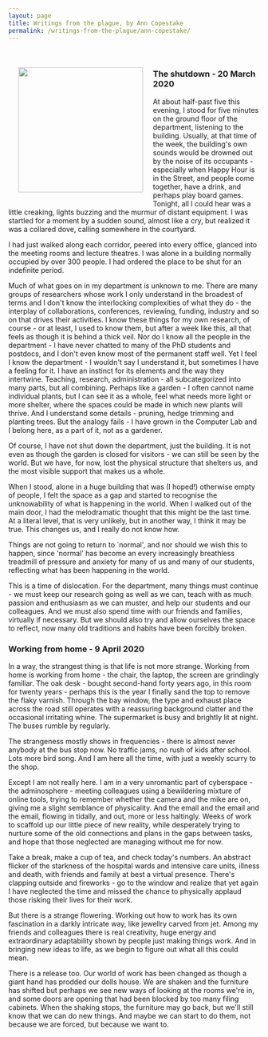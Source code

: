 ```yaml
---
layout: page
title: Writings from the plague, by Ann Copestake
permalink: /writings-from-the-plague/ann-copestake/
---
```


<br>
<img align="left" src="{{ site.baseurl }}/images/plague-doctor.jpg" style="width:250px; margin:20px"/>

### The shutdown - 20 March 2020

At about half-past five this evening, I stood for five minutes on the ground floor of the department, listening to the building. Usually, at that time of the week, the building's own sounds would be drowned out by the noise of its occupants - especially when Happy Hour is in the Street, and people come together, have a drink, and perhaps play board games.  Tonight, all I could hear was a little creaking, lights buzzing and the murmur of distant equipment.  I was startled for a moment by a sudden sound, almost like a cry, but realized it was a collared dove, calling somewhere in the courtyard.

I had just walked along each corridor, peered into every office, glanced into the meeting rooms and lecture theatres.  I was alone in a building normally occupied by over 300 people.  I had ordered the place to be shut for an indefinite period.

Much of what goes on in my department is unknown to me.  There are many groups of researchers whose work I only understand in the broadest of terms and I don't know the interlocking complexities of what they do - the interplay of collaborations, conferences, reviewing, funding, industry and so on that drives their activities.  I know these things for my own research, of course - or at least, I used to know them, but after a week like this, all that feels as though it is behind a thick veil.  Nor do I know all the people in the department - I have never chatted to many of the PhD students and postdocs, and I don't even know most of the permanent staff well.  Yet I feel I know the department - I wouldn't say I understand it, but sometimes I have a feeling for it.  I have an instinct for its elements and the way they intertwine.  Teaching, research, administration - all subcategorized into many parts, but all combining.  Perhaps like a garden - I often cannot name individual plants, but I can see it as a whole, feel what needs more light or more shelter, where the spaces could be made in which new plants will thrive.  And I understand some details - pruning, hedge trimming and planting trees. But the analogy fails - I have grown in the Computer Lab and I belong here, as a part of it, not as a gardener.

Of course, I have not shut down the department, just the building.  It is not even as though the garden is closed for visitors - we can still be seen by the world.  But we have, for now, lost the physical structure that shelters us, and the most visible support that makes us a whole.

When I stood, alone in a huge building that was (I hoped!) otherwise empty of people, I felt the space as a gap and started to recognise the unknowability of what is happening in the world.  When I walked out of the main door, I had the melodramatic thought that this might be the last time. At a literal level, that is very unlikely, but in another way, I think it may be true.  This changes us, and I really do not know how.

Things are not going to return to `normal', and nor should we wish this to happen, since 'normal' has become an every increasingly breathless treadmill of pressure and anxiety for many of us and many of our students, reflecting what has been happening in the world.

This is a time of dislocation.  For the department, many things must continue - we must keep our research going as well as we can, teach with as much passion and enthusiasm as we can muster, and help our students and our colleagues.  And we must also spend time with our friends and families, virtually if necessary.  But we should also try and allow ourselves the space to reflect, now many old traditions and habits have been forcibly broken.



### Working from home - 9 April 2020

In a way, the strangest thing is that life is not more strange.  Working from home is working from home - the chair, the laptop, the screen are grindingly familiar.  The oak desk - bought second-hand forty years ago, in this room for twenty years - perhaps this is the year I finally sand the top to remove the flaky varnish.  Through the bay window, the type and exhaust place across the road still operates with a reassuring background clatter and the occasional irritating whine.  The supermarket is busy and brightly lit at night.  The buses rumble by regularly.

The strangeness mostly shows in frequencies - there is almost never anybody at the bus stop now.  No traffic jams, no rush of kids after school.  Lots more bird song.  And I am here all the time, with just a weekly scurry to the shop.

Except I am not really here.  I am in a very unromantic part of cyberspace - the adminosphere - meeting colleagues using a bewildering mixture of online tools, trying to remember whether the camera and the mike are on, giving me a slight semblance of physicality.  And the email and the email and the email, flowing in tidally, and out, more or less haltingly.  Weeks of work to scaffold up our little piece of new reality, while desperately trying to nurture some of the old connections and plans in the gaps between tasks, and hope that those neglected are managing without me for now.

Take a break, make a cup of tea, and check today's numbers.  An abstract flicker of the starkness of the hospital wards and intensive care units, illness and death, with friends and family at best a virtual presence. There's clapping outside and fireworks - go to the window and realize that yet again I have neglected the time and missed the chance to physically applaud those risking their lives for their work.

But there is a strange flowering.  Working out how to work has its own fascination in a darkly intricate way, like jewellry carved from jet.  Among my friends and colleagues there is real creativity, huge energy and extraordinary adaptability shown by people just making things work.  And in bringing new ideas to life, as we begin to figure out what all this could mean.

There is a release too.  Our world of work has been changed as though a giant hand has prodded our dolls house.  We are shaken and the furniture has shifted but perhaps we see new ways of looking at the rooms we're in, and some doors are opening that had been blocked by too many filing cabinets.  When the shaking stops, the furniture may go back, but we'll still know that we can do new things.  And maybe we can start to do them, not because we are forced, but because we want to.

